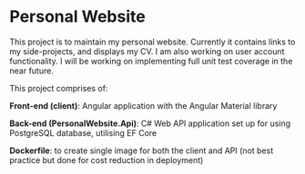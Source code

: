 # Personal Website

This project is to maintain my personal website. Currently it contains links to my side-projects, and displays my CV. I am also working on user account functionality. I will be working on implementing full unit test coverage in the near future.


This project comprises of:

**Front-end (client)**: Angular application with the Angular Material library

**Back-end (PersonalWebsite.Api)**: C# Web API application set up for using PostgreSQL database, utilising EF Core

**Dockerfile**: to create single image for both the client and API (not best practice but done for cost reduction in deployment)
